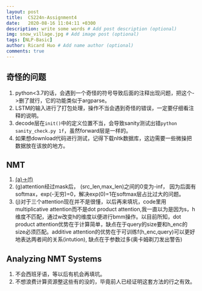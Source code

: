 ```yaml
---
layout: post
title:  CS224n-Assignment4
date:   2020-08-16 11:04:11 +0300
description: write some words # Add post description (optional)
img: snow_village.jpg # Add image post (optional)
tags: [NLP-Basic]
author: Ricard Huo # Add name author (optional)
comments: true
---
```

## 奇怪的问题
1. python<3.7的话，会遇到一个奇怪的符号导致后面的注释出现问题，把这个->删了就行，它的功能类似于argparse。
2. LSTM的输入进行了打包处理，操作不当会遇到奇怪的错误，一定要仔细看注释的说明。
3. decode层在`init()`中的定义位置不当，会导致sanity测试出错`python sanity_check.py 1f`，虽然forward层是一样的。
4. 如果想download代码进行测试，记得下载nltk数据库，这边需要一些微操把数据放在该放的地方。

## NMT
1. [(a)->(f)](https://github.com/yingtaoHuo/CS224n-assignment/tree/master/a4)
2. (g)attention经过mask后， (src_len,max_len)之间的0变为-inf， 因为后面有softmax，exp(-无穷)=0，解决exp(0)=1在softmax层占比过大的问题。
3. (j)对于三个attention现在并不是很懂，以后再来填坑，code里用multiplicative attention而不是dot product attention,我一直以为是因为s，h维度不匹配，通过w改变h的维度以便进行bmm操作。以目前所知，dot product attention优势在于计算简单，缺点在于query的size要和h_enc的size必须匹配。additive attention的优势在于可训练f(h_enc,query)可以更好地表达两者间的关系(intution), 缺点在于参数过多(奥卡姆剃刀发出警告)

## Analyzing NMT Systems
1. 不会西班牙语，等以后有机会再填坑。
2. 不想浪费计算资源整这些有的没的，毕竟前人已经证明这套方法的行之有效。